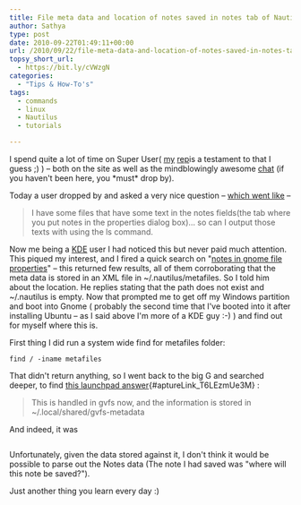 ```yaml
---
title: File meta data and location of notes saved in notes tab of Nautilus
author: Sathya
type: post
date: 2010-09-22T01:49:11+00:00
url: /2010/09/22/file-meta-data-and-location-of-notes-saved-in-notes-tab-of-nautilus/
topsy_short_url:
  - https://bit.ly/cVWzgN
categories:
  - "Tips & How-To's"
tags:
  - commands
  - linux
  - Nautilus
  - tutorials

---
```

I spend quite a lot of time on Super User( [my][1] [rep][2]is a testament to that I guess ;) ) &#8211; both on the site as well as the mindblowingly awesome [chat][3] (if you haven't been here, you \*must\* drop by).

Today a user dropped by and asked a very nice question &#8211; [which went like][4] &#8211;

> I have some files that have some text in the notes fields(the tab where you put notes in the properties dialog box)&#8230; so can I output those texts with using the ls command.

<!--more-->

Now me being a [KDE][5] user I had noticed this but never paid much attention. This piqued my interest, and I fired a quick search on "[notes in gnome file properties][6]" &#8211; this returned few results, all of them corroborating that the meta data is stored in an XML file in ~/.nautilus/metafiles. So I told him about the location. He replies stating that the path does not exist and ~/.nautilus is empty. Now that prompted me to get off my Windows partition and boot into Gnome ( probably the second time that I've booted into it after installing Ubuntu &#8211; as I said above I'm more of a KDE guy :-) ) and find out for myself where this is.

First thing I did run a system wide find for metafiles folder:

`find / -iname metafiles`

That didn't return anything, so I went back to the big G and searched deeper, to find [this launchpad answer][7]{#aptureLink_T6LEzmUe3M} :

> This is handled in gvfs now, and the information is stored in ~/.local/shared/gvfs-metadata

And indeed, it was

<img class="aligncenter" title="Notes" src="https://i.imgur.com/CWYMH.png" alt=""   />

Unfortunately, given the data stored against it, I don't think it would be possible to parse out the Notes data (The note I had saved was "where will this note be saved?").

Just another thing you learn every day :)

 [1]: https://superuser.com/users/4377/sathya
 [2]: https://superuser.com/users/flair/4377.png
 [3]: https://chat.superuser.com
 [4]: https://chat.superuser.com/transcript/message/11632
 [5]: https://sathyasays.com/tag/kde/
 [6]: https://www.google.com/search?q=notes+in+gnome+file+properties&hl=en
 [7]: https://answers.launchpad.net/ubuntu/+source/gvfs/+question/93098
